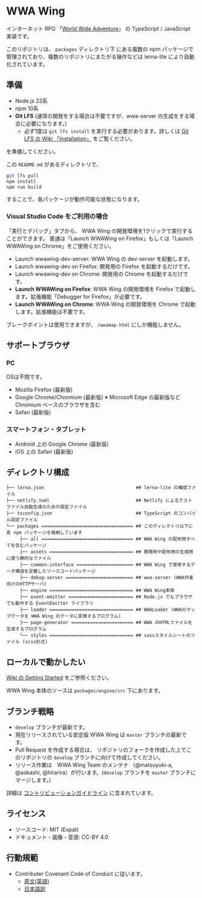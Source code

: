 # WWA Wing
インターネット RPG 「[World Wide Adventure](http://wwajp.com/)」 の TypeScript / JavaScript 実装です。

このリポジトリは、 `packages` ディレクトリ下 にある複数の npm パッケージで管理されており、複数のリポジトリにまたがる操作などは lerna-lite により自動化されています。

## 準備
- Node.js 22系
- npm 10系
- **Git LFS** (通常の開発をする場合は不要ですが、wwa-server の生成をする場合に必要になります。)
  - 必ず1度は `git lfs install` を実行する必要があります。詳しくは [Git LFS の Wiki 「Installation」](https://github.com/git-lfs/git-lfs/wiki/Installation) をご覧ください。

を準備してください。

この `README.md` があるディレクトリで、

``` sh
git lfs pull
npm install
npm run build
```

することで、各パッケージが動作可能な状態になります。

### Visual Studio Code をご利用の場合

「実行とデバッグ」タブから、 WWA Wing の開発環境を1クリックで実行することができます。
普通は「Launch WWAWing on Firefox」もしくは「Launch WWAWing on Chrome」をご使用ください。

- Launch wwawing-dev-server: WWA Wing の dev-server を起動します。
- Launch wwawing-dev on Firefox: 開発用の Firefox を起動するだけです。
- Launch wwawing-dev on Chrome: 開発用の Chrome を起動するだけです。
- **Launch WWAWing on Firefox**: WWA Wing の開発環境を Firefox で起動します。拡張機能「Debugger for Firefox」が必要です。
- **Launch WWAWing on Chrome**: WWA Wing の開発環境を Chrome で起動します。拡張機能は不要です。

ブレークポイントは使用できますが、 `/wwamap.html` にしか機能しません。

## サポートブラウザ
### PC
OSは不問です。

- Mozilla Firefox (最新版)
- Google Chrome/Chromium (最新版) ※ Microsoft Edge の最新版など Chromium ベースのブラウザを含む
- Safari (最新版)

### スマートフォン・タブレット
- Android 上の Google Chrome (最新版)
- iOS 上の Safari (最新版)

## ディレクトリ構成
```
├── lerna.json                                  ## lerna-lite の構成ファイル
├── netlify.toml                                ## Netlify によるテストファイル自動生成のための設定ファイル
├── tsconfig.json                               ## TypeScript のコンパイル設定ファイル
└── packages ================================== ## このディレクトリ以下に各 npm パッケージを格納しています
     ├── all ================================== ## WWA Wing の配布物すべてを含むパッケージ
     ├── assets =============================== ## 開発時や配布物の生成時に使う静的なファイル
     ├── common-interface ===================== ## WWA Wing で使用するデータ構造を定義したソースコードパッケージ
     ├── debug-server ========================= ## wwa-server (WWA作者向けのHTTPサーバ)
     ├── engine =============================== ## WWA Wing本体
     ├── event-emitter ======================== ## Node.js でもブラウザでも動作する EventEmitter ライブラリ
     ├── loader =============================== ## WWALoader (WWAのマップデータを WWA Wing のデータに変換するプログラム)
     ├── page-generator ======================= ## WWA のHTMLファイルを生成するプログラム
     └── styles =============================== ## sassスタイルシートのファイル (scss形式)
```

## ローカルで動かしたい
[Wiki の Getting Started](https://github.com/WWAWing/WWAWing/wiki/GettingStarted) をご参照ください。

WWA Wing 本体のソースは `packages/engine/src` 下にあります。

## ブランチ戦略
- `develop` ブランチが最新です。
- 現在リリースされている安定版 WWA Wing は `master` ブランチの最新です。
- Pull Request を作成する場合は、 リポジトリのフォークを作成した上でこのリポジトリの `develop` ブランチに向けて作成してください。
- リリース作業は　WWA Wing Team のメンテナ （@matsuyuki-a, @aokashi, @hirarira）が行います。(`develop` ブランチを `master` ブランチにマージします。)

詳細は [コントリビューションガイドライン](./CONTRIBUTING.md) に含まれています。

## ライセンス
- ソースコード: MIT (Expat) 
- ドキュメント・画像・音源: CC-BY 4.0

## 行動規範
- Contributer Covenant Code of Conduct に従います。
  - [原文(英語)](./CODE_OF_CONDUCT.md)
  - [日本語訳](./CODE_OF_CONDUCT_ja.md)

